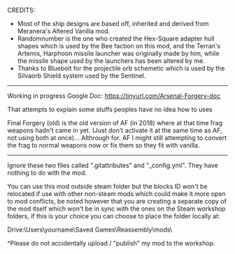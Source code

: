 CREDITS:
- Most of the ship designs are based off, inherited and derived from Meranera's Altered Vanilla mod.
- Randomnumber is the one who created the Hex-Square adapter hull shapes which is used by the Bee faction on this mod, and the Terran's Artemis, Harphoon missile launcher was originally made by him, while the missile shape used by the launchers has been altered by me.
- Thanks to Bluebolt for the projectile orb schemetic which is used by the Silvaorb Shield system used by the Sentinel.

-----
Working in progress Google Doc: https://tinyurl.com/Arsenal-Forgery-doc

That attempts to explain some stuffs peoples have no idea how to uses

Final Forgery (old) is the old version of AF (in 2018) where at that time frag weapons hadn't came in yet. (Just don't activate it at the same time as AF, not using both at once)... Althrough for. AF I might still attempting to convert the frag to normal weapons now or fix them so they fit with vanilla.

-----

Ignore these two files called ".gitattributes" and "_config.yml". They have nothing to do with the mod.

You can use this mod outside steam folder but the blocks ID won't be relocated if use with other non-steam mods which could make it more open to mod conflicts, be noted however that you are creating a separate copy of the mod itself which won't be in sync with the ones on the Steam workshop folders, if this is your choice you can choose to place the folder locally at: 

Drive:\Users\yourname\Saved Games\Reassembly\mods\

^Please do not accidentally upload / "publish" my mod to the workshop.
